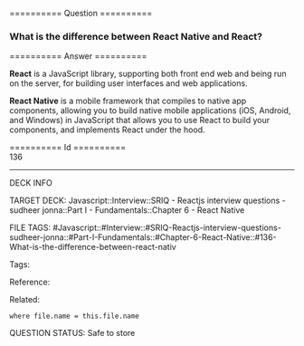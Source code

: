 ========== Question ==========  

### What is the difference between React Native and React?  

========== Answer ==========  

**React** is a JavaScript library, supporting both front end web and being run
on the server, for building user interfaces and web applications.

**React Native** is a mobile framework that compiles to native app components,
allowing you to build native mobile applications (iOS, Android, and Windows) in
JavaScript that allows you to use React to build your components, and implements
React under the hood.

========== Id ==========  
136

---

DECK INFO

TARGET DECK: Javascript::Interview::SRIQ - Reactjs interview questions - sudheer jonna::Part I - Fundamentals::Chapter 6 - React Native

FILE TAGS: #Javascript::#Interview::#SRIQ-Reactjs-interview-questions-sudheer-jonna::#Part-I-Fundamentals::#Chapter-6-React-Native::#136-What-is-the-difference-between-react-nativ

Tags:

Reference:

Related:

```dataview
where file.name = this.file.name
```
QUESTION STATUS: Safe to store

